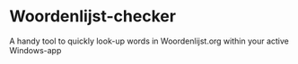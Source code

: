 # Woordenlijst-checker
A handy tool to quickly look-up words in Woordenlijst.org within your active Windows-app
